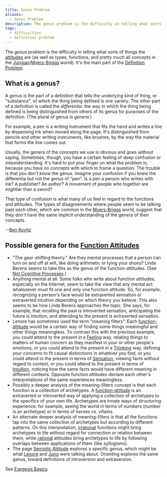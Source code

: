 ```yaml
---
title: Genus Problem
aliases:
  - Genus Problem
description: The genus problem is the difficulty in telling what sorts of things the are (as well as types, functions, and pretty much all concepts in the Jungian/Myers-Briggs world)
tags:
  - difficulties
  - definition-problem
---
```


The _genus problem_ is the difficulty in telling what sorts of things the [attitudes](/wiki/fundamentals/function-attitude) are (as well as types, functions, and pretty much all concepts in the [Jungian](/wiki/people-and-systems/carl-jung)/[Myers-Briggs](/wiki/people-and-systems/myers-briggs) world). It's the main part of the [Definition Problem](/wiki/our-difficulties/definition-problem).

## What is a genus?

A _genus_ is the part of a definition that tells the underlying kind of thing, or "substance", of which the thing being defined is one variety. The other part of a definition is called the _differentia:_ the way in which the thing being defined is being distinguished from others of its genus for purposes of the definition. (The plural of genus is _genera_.)

For example, a pen is a writing instrument that fits the hand and writes a line by dispensing ink when moved along the page. It's distinguished from pencils and other writing instruments, like brushes, by the way the material that forms the line comes out.

Usually, the genera of the concepts we use is obvious and goes without saying. Sometimes, though, you have a certain feeling of deep confusion or misunderstanding. It's hard to put your finger on what the problem is, because you have no concepts with which to frame a question. The trouble is that you don't know the genus. Imagine your confusion if you knew the differentia but not the genus of "pen". Is a pen a person who writes with ink? A publisher? An author? A movement of people who together are mightier than a sword?

That type of confusion is what many of us feel in regard to the functions and attitudes. The types of disagreements where people seem to be talking past each other, which are common in the [Myers-Briggs](../people-and-systems/myers-briggs.md) world, suggest that they don't have the same implicit understanding of the genera of their concepts.

\--[Ben Kovitz](https://web.archive.org/web/20061024073900/http://greenlightwiki.com/lenore-exegesis/Ben_Kovitz)

## Possible genera for the [Function Attitudes](/wiki/fundamentals/function-attitude)

- "The gear-shifting theory." Are they mental processes that a person can turn on and off at will, like doing arithmetic or tying your shoes? Linda Berens seems to take this as the genus of the function-attitudes. (See [Not Cognitive Processes](../exegeses/not-personality/not-cognitive-processes.md).)
- Anything mental at all. Some folks who write about function attitudes, especially on the Internet, seem to take the view that any mental act whatsoever must fit one and only one function attitude. So, for example, recognizing a person's face would be extraverted sensation or extraverted intuition depending on which theory you believe. This also seems to be how Linda Berens approaches the topic. She says, for example, that recalling the past is introverted sensation, anticipating the future is intuition, and attending to the present is extraverted sensation.
- Lenore has sometimes used the term "meaning filters". Each [function-attitude](../fundamentals/function-attitude.md) would be a certain way of finding some things meaningful and other things meaningless. To contrast this with the previous example, you could attend to the present in a [Feeling](../function-attitude/functions/feeling.md) way, relating things to matters of human concern as they manifest in your or other people's emotions, or you could attend to the present in a [Thinking](../function-attitude/functions/thinking.md) way, defining your concerns to fit causal distinctions in whatever you find, or you could attend to the present in terms of [Sensation](../function-attitude/functions/sensation.md), viewing facts without regard to context, or you could attend to the present in terms of [Intuition](../function-attitude/functions/intuition.md), noticing how the same facts would have different meaning in different contexts. Opposite function attitudes declare each other's interpretations of the same experiences meaningless.
- Possibly a deeper analysis of the meaning-filters concept is that each function is a collection of archetypes. A [function-attitude](../fundamentals/function-attitude.md) is an extraverted or introverted way of applying a collection of archetypes to the specifics of your own life. Archetypes are innate ways of structuring experience: for example, seeing the world in terms of numbers (number is an archetype) or in terms of heroes vs. villains.
- An alternate deeper analysis of meaning-filters is that all the functions tap into the same collection of archetypes but according to different patterns. On this interpretation, [irrational](/wiki/our-difficulties/terms-with-nonobvious-meanings) functions might bring archetypes to life without regard for connection or relation between them; while [rational](/wiki/our-difficulties/terms-with-nonobvious-meanings) attitudes bring archetypes to life by following overlaps between applications of them (like syllogisms).
- The page [Semiotic Attitude](../sign-interpretation/semiotic-attitude.md) explores a specific genus, which might be what [Lenore](../people-and-systems/lenore-thomson.md) and [Jung](../people-and-systems/carl-jung.md) were talking about. Orienting explores the same genus, toward definitions of introversion and extraversion.

See [Exegesis Basics](/wiki/fundamentals/exegesis#Exegesis_Basics).
